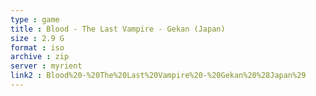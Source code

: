 ```yaml
---
type : game
title : Blood - The Last Vampire - Gekan (Japan)
size : 2.9 G
format : iso
archive : zip
server : myrient
link2 : Blood%20-%20The%20Last%20Vampire%20-%20Gekan%20%28Japan%29
---
```

